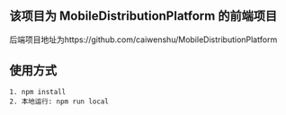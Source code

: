 
## 该项目为 MobileDistributionPlatform 的前端项目

后端项目地址为https://github.com/caiwenshu/MobileDistributionPlatform

## 使用方式
    
    1. npm install  
    2. 本地运行: npm run local
    


